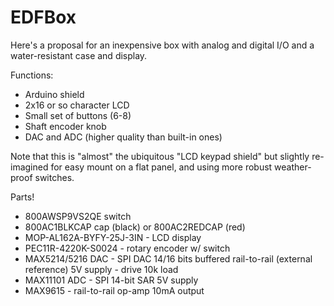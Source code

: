# EDFBox
Here's a proposal for an inexpensive box with analog and digital I/O and a water-resistant case and display.

Functions:

 * Arduino shield
 * 2x16 or so character LCD
 * Small set of buttons (6-8)
 * Shaft encoder knob
 * DAC and ADC (higher quality than built-in ones)

Note that this is "almost" the ubiquitous "LCD keypad shield" but slightly re-imagined for easy mount on a flat panel, and using more robust  weather-proof switches.

Parts!

 * 800AWSP9VS2QE switch
 * 800AC1BLKCAP cap (black) or 800AC2REDCAP (red)
 * MOP-AL162A-BYFY-25J-3IN - LCD display
 * PEC11R-4220K-S0024 - rotary encoder w/ switch
 * MAX5214/5216 DAC - SPI DAC 14/16 bits buffered rail-to-rail (external reference) 5V supply - drive 10k load
 * MAX11101 ADC - SPI 14-bit SAR 5V supply
 * MAX9615 - rail-to-rail op-amp 10mA output
